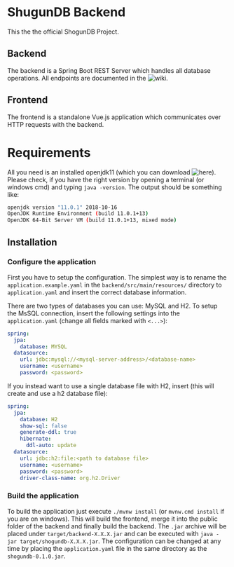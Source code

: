 # ShugunDB Backend

This the the official ShogunDB Project. 

## Backend

The backend is a Spring Boot REST Server which handles all database operations. All endpoints are documented in the 
![wiki](https://github.com/BerryPlay/ShogunDB/wiki).

## Frontend

The frontend is a standalone Vue.js application which communicates over HTTP requests with the backend.

# Requirements

All you need is an installed openjdk11 (which you can download ![here](https://jdk.java.net/11/)). Please check, if you
have the right version by opening a terminal (or windows cmd) and typing `java -version`. The output should be something
like:

```bash
openjdk version "11.0.1" 2018-10-16
OpenJDK Runtime Environment (build 11.0.1+13)
OpenJDK 64-Bit Server VM (build 11.0.1+13, mixed mode)
```

## Installation

### Configure the application

First you have to setup the configuration. The simplest way is to rename the `application.example.yaml` in the 
`backend/src/main/resources/` directory to `application.yaml` and insert the correct database information.

There are two types of databases you can use: MySQL and H2. To setup the MsSQL connection, insert the following settings
into the `application.yaml` (change all fields marked with `<...>`):

```yaml
spring:
  jpa:
    database: MYSQL
  datasource:
    url: jdbc:mysql://<mysql-server-address>/<database-name>
    username: <username>
    password: <password>
```

If you instead want to use a single database file with H2, insert (this will create and use a h2 database file):

```yaml
spring:
  jpa:
    database: H2
    show-sql: false
    generate-ddl: true
    hibernate:
      ddl-auto: update
  datasource:
    url: jdbc:h2:file:<path to database file>
    username: <username>
    password: <password>
    driver-class-name: org.h2.Driver
```

### Build the application

To build the application just execute `./mvnw install` (or `mvnw.cmd install` if you are on windows). This will 
build the frontend, merge it into the public folder of the backend and finally build the backend. The `.jar` archive 
will be placed under `target/backend-X.X.X.jar` and can be executed with `java -jar target/shogundb-X.X.X.jar`. The 
configuration can be changed at any time by placing the `application.yaml` file in the same directory as the 
`shogundb-0.1.0.jar`.